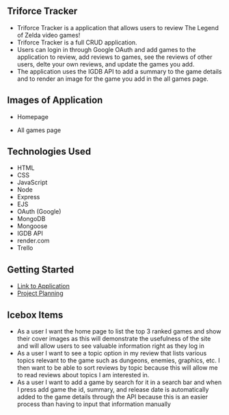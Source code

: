 ## Triforce Tracker
- Triforce Tracker is a application that allows users to review The Legend of Zelda video games! 
- Triforce Tracker is a full CRUD application. 
- Users can login in through Google OAuth and add games to the application to review, add reviews to games, see the reviews of other users, delte your own reviews, and update the games you add. 
- The application uses the IGDB API to add a summary to the game details and to render an image for the game you add in the all games page.

## Images of Application
- Homepage

- All games page


## Technologies Used
- HTML
- CSS
- JavaScript
- Node
- Express
- EJS
- OAuth (Google)
- MongoDB
- Mongoose
- IGDB API
- render.com
- Trello

## Getting Started
- [Link to Application](https://triforce-tracker.onrender.com) 
- [Project Planning](https://trello.com/b/P0jbyUhp/triforce-tracker)

## Icebox Items
- As a user I want the home page to list the top 3 ranked games and show their cover images as this will demonstrate the usefulness of the site and will allow users to see valuable information right as they log in
- As a user I want to see a topic option in my review that lists various topics relevant to the game such as dungeons, enemies, graphics, etc. I then want to be able to sort reviews by topic because this will allow me to read reviews about topics I am interested in.
- As a user I want to add a game by search for it in a search bar and when I press add game the id, summary, and release date is automatically added to the game details through the API because this is an easier process than having to input that information manually